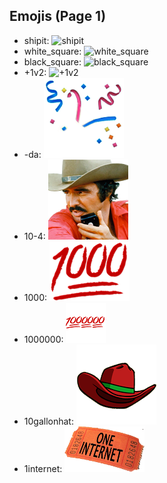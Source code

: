 
## Emojis (Page 1)

* shipit: ![shipit](output/shipit)
* white_square: ![white_square](output/white_square)
* black_square: ![black_square](output/black_square)
* +1v2: ![+1v2](output/+1v2)
* -da: ![-da](output/-da.png)
* 10-4: ![10-4](output/10-4.png)
* 1000: ![1000](output/1000.png)
* 1000000: ![1000000](output/1000000.png)
* 10gallonhat: ![10gallonhat](output/10gallonhat.png)
* 1internet: ![1internet](output/1internet.png)
